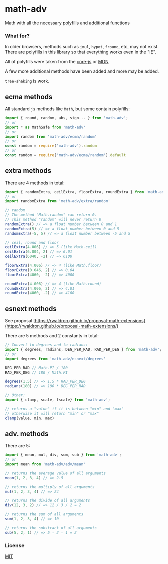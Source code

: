# math-adv
Math with all the necessary polyfills and additional functions

### What for?

In older browsers, methods such as `imul`, `hypot`, `fround`, etc, may not exist. There are polyfills in this library so that everything works even in the "IE".

All of polyfills were taken from the [core-js](https://github.com/zloirock/core-js) or [MDN](https://developer.mozilla.org/)

A few more additional methods have been added and more may be added.

`tree-shaking` is work.

## ecma methods
All standard `js` methods like `Math`, but some contain polyfills:
```js
import { round, random, abs, sign... } from 'math-adv';
// or
import * as MathSafe from 'math-adv'
// or
import random from 'math-adv/ecma/random'
// or
const random = require('math-adv').random
// or
const random = require('math-adv/ecma/random').default
```

## extra methods
There are 4 methods in total:
```js
import { randomExtra, ceilExtra, floorExtra, roundExtra } from 'math-adv';
// or
import randomExtra from 'math-adv/extra/random'

// random
// The method "Math.random" can return 0.
// This method "random" will never return 0
randomExtra() // => a float number between 0 and 1
randomExtra(5) // => a float number between 0 and 5
randomExtra(-5, 5) // => a float number between -5 and 5

// ceil, round and floor
ceilExtra(4.006) // => 5 (like Math.ceil)
ceilExtra(6.004, 2) // => 6.01
ceilExtra(6040, -2) // => 6100

floorExtra(4.006) // => 4 (like Math.floor)
floorExtra(0.046, 2) // => 0.04
floorExtra(4060, -2) // => 4000

roundExtra(4.006) // => 4 (like Math.round)
roundExtra(4.006, 2) // => 4.01
roundExtra(4060, -2) // => 4100
```

## esnext methods
See proposal [https://rwaldron.github.io/proposal-math-extensions](https://rwaldron.github.io/proposal-math-extensions/)

There are 5 methods and 2 constants in total:
```js
// Convert to degrees and to radians:
import { degrees, radians, DEG_PER_RAD, RAD_PER_DEG } from 'math-adv';
// or
import degrees from 'math-adv/esnext/degrees'

DEG_PER_RAD // Math.PI / 180
RAD_PER_DEG // 180 / Math.PI

degrees(1.5) // => 1.5 * RAD_PER_DEG
radians(180) // => 180 * DEG_PER_RAD

// Other:
import { clamp, scale, fscale} from 'math-adv';

// returns a "value" if it is between "min" and "max"
// otherwise it will return "min" or "max"
clamp(value, min, max)
```

## adv. methods
There are 5:
```js
import { mean, mul, div, sum, sub } from 'math-adv';
// or
import mean from 'math-adv/adv/mean'

// returns the average value of all arguments
mean(1, 2, 3, 4) // => 2.5

// returns the multiply of all arguments
mul(1, 2, 3, 4) // => 24

// returns the divide of all arguments
div(12, 3, 2) // => 12 / 3 / 2 = 2

// returns the sum of all arguments
sum(1, 2, 3, 4) // => 10

// returns the substract of all arguments
sub(5, 2, 1) // => 5 - 2 - 1 = 2
```

### License
[MIT](LICENSE)
